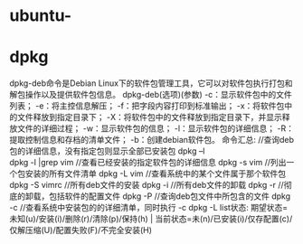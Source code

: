 # ubuntu-

# dpkg
  dpkg-deb命令是Debian Linux下的软件包管理工具，它可以对软件包执行打包和解包操作以及提供软件包信息。
  dpkg-deb(选项)(参数)
  -c：显示软件包中的文件列表；
  -e：将主控信息解压；
  -f：把字段内容打印到标准输出；
  -x：将软件包中的文件释放到指定目录下；
  -X：将软件包中的文件释放到指定目录下，并显示释放文件的详细过程；
  -w：显示软件包的信息；
  -l：显示软件包的详细信息；
  -R：提取控制信息和存档的清单文件；
  -b：创建debian软件包。
  命令汇总:
             //查询deb包的详细信息，没有指定包则显示全部已安装包
                       dpkg –l  
                       dpkg -l |grep vim
             //查看已经安装的指定软件包的详细信息
                        dpkg -s vim
             //列出一个包安装的所有文件清单
                        dpkg -L vim
            //查看系统中的某个文件属于那个软件包
                        dpkg -S vimrc
            //所有deb文件的安装
                        dpkg -i
             //所有deb文件的卸载
                        dpkg -r
            //彻底的卸载，包括软件的配置文件
                        dpkg -P
            //查询deb包文件中所包含的文件
                         dpkg -c
             //查看系统中安装包的的详细清单，同时执行 -c
                         dpkg -L
  list状态:
            期望状态=未知(u)/安装(i)/删除(r)/清除(p)/保持(h)
           | 当前状态=未(n)/已安装(i)/仅存配置(c)/仅解压缩(U)/配置失败(F)/不完全安装(H)
  
